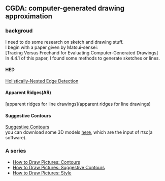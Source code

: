 CGDA: computer-generated drawing approximation
---

### backgroud  
I need to do some research on sketch and drawing stuff.  
I begin with a paper given by Matsui-sensei:  
[Tracing Versus Freehand for Evaluating Computer-Generated Drawings]  
In 4.4.1 of this paper, I found some methods to generate sketches or lines.  

#### HED  
[Holistically-Nested Edge Detection](https://paperswithcode.com/paper/holistically-nested-edge-detection)  

#### Apparent Ridges(AR)
[apparent ridges for line drawings](apparent ridges for line drawings)  

#### Suggestive Contours  
[Suggestive Contours](https://gfx.cs.princeton.edu/proj/sugcon/)  
you can download some 3D models [here](https://gfx.cs.princeton.edu/proj/sugcon/models/), which are the input of rtsc(a software).

### A series
  - [How to Draw Pictures: Contours](https://medium.com/@aaronhertzmann/how-to-draw-pictures-contours-f3f345ed6a22)
  - [How to Draw Pictures: Suggestive Contours](https://medium.com/@aaronhertzmann/how-to-draw-pictures-suggestive-contours-b6f2557804b9)
  - [How to Draw Pictures: Style](https://medium.com/@aaronhertzmann/how-to-draw-pictures-style-7eeb86cc7bd5)  


